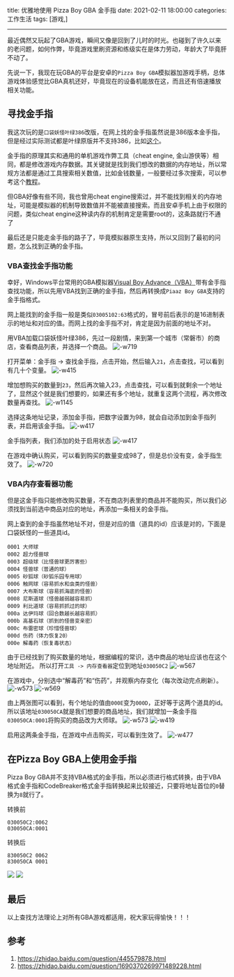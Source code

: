 title: 优雅地使用 Pizza Boy GBA 金手指
date: 2021-02-11 18:00:00
categories: 工作生活
tags: [游戏,]

---

最近偶然又玩起了GBA游戏，瞬间又像是回到了儿时的时光。也碰到了许久以来的老问题，如何作弊，毕竟游戏里刷资源和练级实在是体力劳动，年龄大了毕竟肝不动了。

先说一下，我现在玩GBA的平台是安卓的`Pizza Boy GBA`模拟器加游戏手柄，总体游戏体验感觉比GBA真机还好，毕竟现在的设备机能放在这，而且还有倍速播放相关功能。
<!--more-->
## 寻找金手指
我这次玩的是`口袋妖怪叶绿386`改版，在网上找的金手指虽然说是386版本金手指，但是经过实际测试都是叶绿原版并不支持386，比如[这个](https://zhidao.baidu.com/question/445579878.html)。

金手指的原理其实和通用的单机游戏作弊工具（cheat engine, 金山游侠等）相同，都是修改游戏内存数据。其关键就是找到我们想改的数据的内存地址，所以常规方法都是通过工具搜索相关数值，比如金钱数量，一般要经过多次搜索，可以参考这个[教程](https://jingyan.baidu.com/article/67508eb45a30699cca1ce43d.html)。

但GBA好像有些不同，我也曾用cheat engine搜索过，并不能找到相关的内存地址，可能是模拟器的机制导致数值并不能被直接搜索。而且安卓手机上由于权限的问题，类似cheat engine这种读内存的机制肯定是需要root的，这条路就行不通了

最后还是只能走金手指的路子了，毕竟模拟器原生支持，所以又回到了最初的问题，怎么找到正确的金手指。

### VBA查找金手指功能
幸好，Windows平台常用的GBA模拟器[Visual Boy Advance（VBA）](https://dl.3dmgame.com/patch/43400.html)带有金手指查找功能，所以先用VBA找到正确的金手指，然后再转换成`Piaaz Boy GBA`支持的金手指格式。

网上能找到的金手指一般是类似`03005102:63`格式的，冒号前后表示的是16进制表示的地址和对应的值。而网上找的金手指不对，肯定是因为前面的地址不对。

用VBA加载口袋妖怪叶绿386，先过一段剧情，来到第一个城市（常磐市）的商店，查看商品列表，并选择一个商品。
![-w719](http://image.runjf.com/mweb/2021-02-11-16130438912515.jpg)

打开菜单：金手指 -> 查找金手指，点击开始，然后输入`21`，点击查找，可以看到有几十个变量。
![-w415](http://image.runjf.com/mweb/2021-02-11-16130439513943.jpg)

增加想购买的数量到`23`，然后再次输入23，点击查找，可以看到就剩余一个地址了，显然这个就是我们想要的，如果还有多个地址，就重复这两个流程，再次修改数量再查找。
![-w1145](http://image.runjf.com/mweb/2021-02-11-16130440969581.jpg)

选择这条地址记录，添加金手指，把数字设置为98，就会自动添加到金手指列表，并启用该金手指。
![-w417](http://image.runjf.com/mweb/2021-02-11-16130443147566.jpg)

金手指列表，我们添加的处于启用状态
![-w417](http://image.runjf.com/mweb/2021-02-11-16130443911952.jpg)

在游戏中确认购买，可以看到购买的数量变成98了，但是总价没有变，金手指生效了。
![-w720](http://image.runjf.com/mweb/2021-02-11-16130443619423.jpg)


### VBA内存查看器功能
但是这金手指只能修改购买数量，不在商店列表里的商品并不能购买，所以我们必须找到当前选中商品对应的地址，再添加一条相关的金手指。

网上查到的金手指虽然地址不对，但是对应的值（道具的id）应该是对的，下面是口袋妖怪的一些道具id。
```
0001 大师球
0002 超力怪兽球
0003 超级球（比怪兽球更厉害些）
0004 怪兽球（普通的球）
0005 砂狐球（砂狐乐园专用球）
0006 触网球（容易抓水和虫类的怪兽）
0007 大布斯球（容易抓海底的怪兽）
0008 尼斯道球（怪兽越弱越容易抓）
0009 利比道球（容易抓抓过的球）
000a 达伊玛球（回合数越长越容易抓）
000b 高基石球（抓到的怪兽变亲密）
000c 布雷密球（珍惜怪兽球）
000d 伤药（体力恢复20）
000e 解毒药（恢复毒状态）
```

由于已经找到了购买数量的地址，根据编程的常识，选中商品的地址应该也在这个地址附近。
所以打开`工具 -> 内存查看器`定位到地址`030050C2`
![-w567](http://image.runjf.com/mweb/2021-02-11-16130463098787.jpg)

在游戏中，分别选中“解毒药”和“伤药”，并观察内存变化（每次改动完点刷新）。
![-w573](http://image.runjf.com/mweb/2021-02-11-16130465441636.jpg)
![-w569](http://image.runjf.com/mweb/2021-02-11-16130465892741.jpg)

由上两张图可以看到，有个地址的值由`000E`变为`000D`，正好等于这两个道具的id。
所以该地址`030050CA`就是我们想要的商品地址，我们就增加一条金手指`030050CA:0001`将购买的商品改为大师球。
![-w573](http://image.runjf.com/mweb/2021-02-11-16130466584391.jpg)
![-w419](http://image.runjf.com/mweb/2021-02-11-16130467943629.jpg)

启用这两条金手指，在游戏中点击购买，可以看到生效了。
![-w477](http://image.runjf.com/mweb/2021-02-11-16130468908224.jpg)


## 在Pizza Boy GBA上使用金手指
Pizza Boy GBA并不支持VBA格式的金手指，所以必须进行格式转换，由于VBA格式金手指和CodeBreaker格式金手指转换起来比较接近，只要将地址首位的`0`替换为`8`就行了。

转换前
```
030050C2:0062
030050CA:0001
```

转换后
```
830050C2 0062
830050CA 0001
```

![](http://image.runjf.com/mweb/2021-02-11-16130489630989.jpg)
![](http://image.runjf.com/mweb/2021-02-11-16130489739025.jpg)

## 最后
以上查找方法理论上对所有GBA游戏都适用，祝大家玩得愉快！！！

## 参考
1. https://zhidao.baidu.com/question/445579878.html
2. https://zhidao.baidu.com/question/1690370269971489228.html
